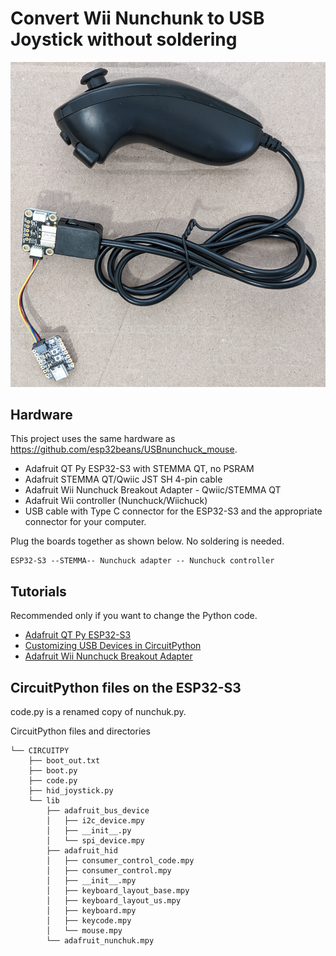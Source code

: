 # Convert Wii Nunchunk to USB Joystick without soldering

![Photo of nunchuck connected to adapter and QT Py ESP32-S3](./images/USBnunchuck.jpg)

## Hardware

This project uses the same hardware as https://github.com/esp32beans/USBnunchuck_mouse.

* Adafruit QT Py ESP32-S3 with STEMMA QT, no PSRAM
* Adafruit STEMMA QT/Qwiic JST SH 4-pin cable
* Adafruit Wii Nunchuck Breakout Adapter - Qwiic/STEMMA QT
* Adafruit Wii controller (Nunchuck/Wiichuck)
* USB cable with Type C connector for the ESP32-S3 and the appropriate connector for your computer.

Plug the boards together as shown below. No soldering is needed.

```
ESP32-S3 --STEMMA-- Nunchuck adapter -- Nunchuck controller
```

## Tutorials

Recommended only if you want to change the Python code.

* [Adafruit QT Py ESP32-S3](https://learn.adafruit.com/adafruit-qt-py-esp32-s3)
* [Customizing USB Devices in CircuitPython](https://learn.adafruit.com/customizing-usb-devices-in-circuitpython/hid-devices)
* [Adafruit Wii Nunchuck Breakout Adapter](https://learn.adafruit.com/adafruit-wii-nunchuck-breakout-adapter)

## CircuitPython files on the ESP32-S3

code.py is a renamed copy of nunchuk.py.

CircuitPython files and directories

```
└── CIRCUITPY
    ├── boot_out.txt
    ├── boot.py
    ├── code.py
    ├── hid_joystick.py
    └── lib
        ├── adafruit_bus_device
        │   ├── i2c_device.mpy
        │   ├── __init__.py
        │   └── spi_device.mpy
        ├── adafruit_hid
        │   ├── consumer_control_code.mpy
        │   ├── consumer_control.mpy
        │   ├── __init__.mpy
        │   ├── keyboard_layout_base.mpy
        │   ├── keyboard_layout_us.mpy
        │   ├── keyboard.mpy
        │   ├── keycode.mpy
        │   └── mouse.mpy
        └── adafruit_nunchuk.mpy
```
